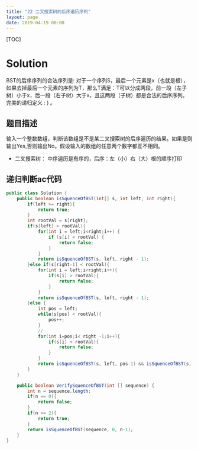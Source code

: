 ```yaml
---
title: "22 二叉搜索树的后序遍历序列"
layout: page
date: 2019-04-19 00:00
---
```


[TOC]

# Solution

BST的后序序列的合法序列是: 对于一个序列S，最后一个元素是x（也就是根），如果去掉最后一个元素的序列为T，那么T满足：T可以分成两段，前一段（左子树）小于x，后一段（右子树）大于x，且这两段（子树）都是合法的后序序列。完美的递归定义 : ) 。

## 题目描述

输入一个整数数组，判断该数组是不是某二叉搜索树的后序遍历的结果。如果是则输出Yes,否则输出No。假设输入的数组的任意两个数字都互不相同。

* 二叉搜索树： 中序遍历是有序的，后序：左（小）右（大）根的顺序打印

## 递归判断ac代码

```java
public class Solution {
    public boolean isSquenceOfBST(int[] s, int left, int right){
        if(left >= right){
            return true;
        }
        int rootVal = s[right];
        if(s[left] > rootVal){
            for(int i = left;i<right;i++) {
                if (s[i] < rootVal) {
                    return false;
                }
            }
            return isSquenceOfBST(s, left, right - 1);
        }else if(s[right-1] < rootVal){
            for(int i = left;i<right;i++){
                if(s[i] > rootVal){
                    return false;
                }
            }
            return isSquenceOfBST(s, left, right - 1);
        }else {
            int pos = left;
            while(s[pos] < rootVal){
                pos++;
            }
            //
            for(int i=pos;i< right -1;i++){
                if(s[i] < rootVal){
                    return false;
                }
            }
            return isSquenceOfBST(s, left, pos-1) && isSquenceOfBST(s, pos, right-1);
        }
    }

    public boolean VerifySquenceOfBST(int [] sequence) {
        int n = sequence.length;
        if(n == 0){
            return false;
        }
        if(n <= 2){
            return true;
        }
        return isSquenceOfBST(sequence, 0, n-1);
    }
}
```

